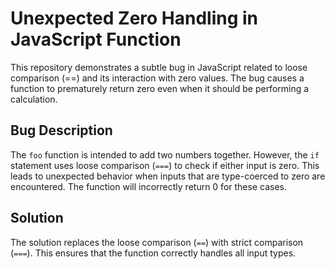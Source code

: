 # Unexpected Zero Handling in JavaScript Function

This repository demonstrates a subtle bug in JavaScript related to loose comparison (==) and its interaction with zero values. The bug causes a function to prematurely return zero even when it should be performing a calculation.

## Bug Description

The `foo` function is intended to add two numbers together. However, the `if` statement uses loose comparison (`===`) to check if either input is zero. This leads to unexpected behavior when inputs that are type-coerced to zero are encountered.  The function will incorrectly return 0 for these cases. 

## Solution

The solution replaces the loose comparison (`==`) with strict comparison (`===`). This ensures that the function correctly handles all input types.